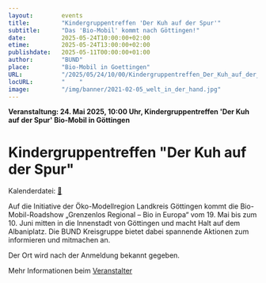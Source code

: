 ```yaml
---
layout:        events
title:         "Kindergruppentreffen 'Der Kuh auf der Spur'"
subtitle:      "Das 'Bio-Mobil' kommt nach Göttingen!"
date:          2025-05-24T10:00:00+02:00
etime:         2025-05-24T13:00:00+02:00
publishdate:   2025-05-11T00:00:00+01:00
author:        "BUND"
place:         "Bio-Mobil in Goettingen"
URL:           "/2025/05/24/10/00/Kindergruppentreffen_Der_Kuh_auf_der_Spur"
locURL:        "	"
image:         "/img/banner/2021-02-05_welt_in_der_hand.jpg"
---
```


**Veranstaltung: 24. Mai 2025, 10:00 Uhr, Kindergruppentreffen 'Der Kuh auf der Spur' Bio-Mobil in Göttingen**

Kindergruppentreffen "Der Kuh auf der Spur"
===========


Kalenderdatei: [📆](/ics/2025-05-24_10-00_kindergruppentreffen_der_kuh_auf_der_spur.ics)

Auf die Initiative der Öko-Modellregion Landkreis Göttingen kommt die Bio-Mobil-Roadshow „Grenzenlos Regional – Bio in Europa“ vom 19. Mai bis zum 10. Juni mitten in die Innenstadt von Göttingen und macht Halt auf dem Albaniplatz. Die BUND Kreisgruppe bietet dabei spannende Aktionen zum informieren und mitmachen
an.

Der Ort wird nach der Anmeldung bekannt gegeben.

Mehr Informationen beim [Veranstalter](https://bund-goettingen.de/service/termine/detail/event/kinder/)
